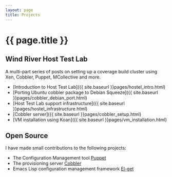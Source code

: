 ```yaml
---
layout: page
title: Projects
---
```


# {{ page.title }}

## Wind River Host Test Lab

A multi-part series of posts on setting up a coverage build cluster
using Xen, Cobbler, Puppet, MCollective and more.

* [Introduction to Host Test Lab]({{ site.baseurl }}pages/hostel_intro.html)
* [Porting Ubuntu cobbler package to Debian Squeeze]({{ site.baseurl }}pages/cobbler_debian_port.html)
* [Host Test Lab support infrastructure]({{ site.baseurl }}pages/hostel_infrastructure.html)
* [Cobbler server]({{ site.baseurl }}pages/cobbler_setup.html)
* [VM installation using Koan]({{ site.baseurl }}pages/vm_installation.html)

## Open Source

I have made small contributions to the following projects:

* The Configuration Management tool [Puppet](http://www.puppetlabs.com)
* The provisioning server [Cobbler](https://github.com/cobbler/cobbler)
* Emacs Lisp configuration management framework
  [El-get](https://github.com/dimitri/el-get)
  
